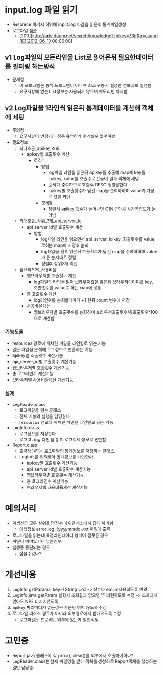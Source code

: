# input.log 파일 읽기
- Resorece 패키지 하위에 input.log 파일을 읽은후 통계파일생성 
- 로그파일 샘플
  - [200][http://apis.daum.net/search/knowledge?apikey=23jf&q=daum][IE][2012-06-10 08:00:00] 


## v1 Log파일의 모든라인을 List로 읽어온뒤 필요한데이터를 필터링 하는방식
- 문제점
  - 이 프로그렘은 동적 프로그렘이 아니며 최초 구동시 설정한 정보대로 실행됨
  - 요구사항에 없는 List정보는 사용되지 않으며 메모리만 차지함

## v2 Log파일을 1라인씩 읽은뒤 통계데이터를 계산해 객체에 세팅
- 주의점
  - 요구사항이 변경되는 경우 유연하게 추가할수 있어야함
- 필요정보
  - 최다호출_apikey_조회
    - apikey별 호출횟수 계산
      - 로직1
        - 방법
          - log파일 라인을 읽은뒤 apikey를 추출해 map에 key를 apikey, value를 호출수로 만들어 결과 객체에 세팅
          - 순서가 중요하므로 호출수 DESC 정렬을한다.
          - apikey별 호출횟수가 담긴 map을 순회하하며 value가 가장큰 값을 리턴
        - 문제점
          - 정릴시 apikey 갯수가 늘어나면 O(N)? 만큼 시간복잡도가 늘어남    
  - 최대호출_상위_3개_api_server_id
    - api_server_id별 호출횟수 계산
      - 방법
        - log파일 라인을 읽으면서 api_server_id key, 회출횟수를 value로하는 map에 저장후 순회
        - log파일을 전부 읽은뒤 호출횟수가 담긴 map을 순회하하며 value가 큰 순서대로 정렬
        - 정렬후 상위3개 리턴
  - 웹브라우저_사용비율
    - 웹브라우저별 호출횟수 계산
      - log파일의 라인을 읽어 브라우저값을 읽은뒤 브라우저아이디를 key, 호출횟수를 value로 하는 map에 넣음      
    - 총 호출횟수 계산
      - log라인수를 순회할때마다 +1 한뒤 count 변수에 저장
    - 사용비율계산
      - 웹브라우저별 호출횟수를 순회하며 브라우저호출횟수/총호출횟수*100 으로 계산함

### 기능도출
- resources 경로에 위치한 파일을 라인별로 읽는 기능
- 읽은 파일을 분석해 로그정보로 변환하는 기능
- apikey별 호출횟수 계산기능
- api_server_id별 호출횟수 계산기능
- 웹브라우저별 호출횟수 계산기능
- 총 로그라인수 계산기능
- 브라우저별 사용비율계산 계산기능

### 설계
- LogReader.class
  - 로그파일을 읽는 클래스
  - 전체 기능의 실행을 담당한다
  - resources 경로에 위치한 파일을 라인별로 읽는 기능
- LogInfo.class
  - 로그정보를 저장한다
  - 로그 String 라인 을 읽어 로그객체 정보로 변한함
- Report.class
  - 출력해야하는 로그파일의 통게정보를 저장하는 클래스.
  - LogInfo를 입력받아 통계정보를 계산한다.
    - apikey별 호출횟수 계산기능
    - api_server_id별 호출횟수 계산기능
    - 웹브라우저별 호출횟수 계산기능
    - 총 로그라인수 계산기능
    - 브라우저별 사용비율계산 계산기능

# 예외처리
- 익셉션은 모두 상위로 던진후 상위클래스에서 잡아 처리함
  - 에러정보 error_log_{yyyymmdd}.txt 파일에 출력
- 로그파일을 읽는데 특정라인데이터 형식이 잘못된 경우  
- 파일이 비어있거나 없는경우  
- 실행중 중단되는 경우
  - 잡을수있나?

# 개선내용
1. LogInfo getParam시 key가 String 타입 -> 상수나 emum사용하도록 변경
2. Loginfo.java getParam 실행시 조회결과 없으면 "" 리턴하도록 수정 -> 조회되지 않아도 NPE 터지지않도록
3. apikey 파라미터가 없는경우 카운팅 하지 않도록 수정
4. 로그파일 리소스 경로가 아니라 외부경로에서 받아오도록 수정
   - 로그파일은 프로젝트 외부에 있는게 일반적임

# 고민중
- Report.java 클래스의 각 proc(), clear()를 외부에서 호출해야하나?
- LogReader.class는 현재 파일명을 받아 객체를 생성하로 Report객체를 생성하는 일만 담당중.
  
